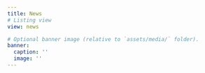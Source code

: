 ```yaml
---
title: News
# Listing view
view: news

# Optional banner image (relative to `assets/media/` folder).
banner:
  caption: ''
  image: ''
---
```

